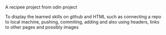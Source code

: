 A recipee project from odin project

To display the learned skills on github and HTML such as connecting
a repo to local machine, pushing, commiting, adding
and also using headers, links to other pages and possibly images